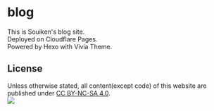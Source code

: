 # blog
This is Souiken's blog site.  
Deployed on Cloudflare Pages.  
Powered by Hexo with Vivia Theme.  

## License
Unless otherwise stated, all content(except code) of this website are published under [CC BY-NC-SA 4.0](https://creativecommons.org/licenses/by-nc-sa/4.0/).  
![](https://licensebuttons.net/l/by-nc-sa/4.0/88x31.png)